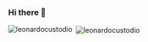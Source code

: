 ### Hi there 👋

<p><img align="left" src="https://github-readme-stats.vercel.app/api/top-langs?username=leonardocustodio&count_private=true&show_icons=true&locale=en&theme=dark&hide=html,css" alt="leonardocustodio" /></p>

<p>&nbsp;<img align="center" src="https://github-readme-stats.vercel.app/api?username=leonardocustodio&count_private=true&show_icons=true&title_color=ffffff&icon_color=bb2acf&text_color=daf7dc&bg_color=151515" alt="leonardocustodio" /></p>







